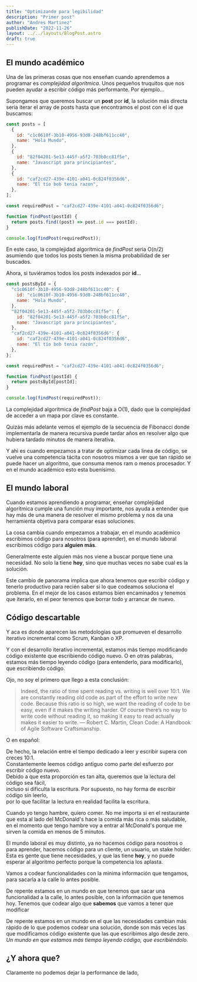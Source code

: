 ```yaml
---
title: "Optimizando para legibilidad"
description: "Primer post"
author: "Andres Martinez"
publishDate: "2022-11-26"
layout: ../../layouts/BlogPost.astro
draft: true
---
```


## El mundo académico

Una de las primeras cosas que nos enseñan cuando aprendemos a programar es _complejidad algorítmica_. Unos pequeños truquitos que nos pueden ayudar a escribir código más performante. Por ejemplo...

Supongamos que queremos buscar un **post** por **id**, la solución más directa seria iterar el array de posts hasta que encontramos el post con el id que buscamos:

```javascript
const posts = [
  {
    id: "c1c0610f-3b10-4956-93d8-248bf611cc40",
    name: "Hola Mundo",
  },
  {
    id: "82f04201-5e13-445f-a5f2-703b0cc81f5e",
    name: "Javascript para principiantes",
  },
  {
    id: "caf2cd27-439e-4101-a041-0c824f0356d6",
    name: "El tío bob tenia razon",
  },
];

const requiredPost = "caf2cd27-439e-4101-a041-0c824f0356d6";

function findPost(postId) {
  return posts.find((post) => post.id === postId);
}

console.log(findPost(requiredPost));
```

En este caso, la complejidad algorítmica de _findPost_ seria O(n/2) asumiendo que todos los posts tienen la misma probabilidad de ser buscados.

Ahora, si tuviéramos todos los posts indexados por **id**...

```javascript
const postsById = {
  "c1c0610f-3b10-4956-93d8-248bf611cc40": {
    id: "c1c0610f-3b10-4956-93d8-248bf611cc40",
    name: "Hola Mundo",
  },
  "82f04201-5e13-445f-a5f2-703b0cc81f5e": {
    id: "82f04201-5e13-445f-a5f2-703b0cc81f5e",
    name: "Javascript para principiantes",
  },
  "caf2cd27-439e-4101-a041-0c824f0356d6": {
    id: "caf2cd27-439e-4101-a041-0c824f0356d6",
    name: "El tío bob tenia razón",
  },
};

const requiredPost = "caf2cd27-439e-4101-a041-0c824f0356d6";

function findPost(postId) {
  return postsById[postId];
}

console.log(findPost(requiredPost));
```

La complejidad algorítmica de _findPost_ baja a O(1), dado que la complejidad de acceder a un mapa por clave es constante.

Quizás más adelante vemos el ejemplo de la secuencia de Fibonacci donde implementarla de manera recursiva puede tardar años en resolver algo que hubiera tardado minutos de manera iterativa.

Y ahi es cuando empezamos a tratar de optimizar cada linea de código, se vuelve una competencia tácita con nosotros mismos a ver que tan rápido se puede hacer un algoritmo, que consuma menos ram o menos procesador. Y en el mundo académico esto esta buenísimo.

## El mundo laboral

Cuando estamos aprendiendo a programar, enseñar complejidad algorítmica cumple una función muy importante, nos ayuda a entender que hay más de una manera de resolver el mismo problema y nos da una herramienta objetiva para comparar esas soluciones.

La cosa cambia cuando empezamos a trabajar, en el mundo académico escribimos código para nosotros (para aprender), en el mundo laboral escribimos código para **alguien más**.

Generalmente este alguien más nos viene a buscar porque tiene una necesidad. No solo la tiene **hoy**, sino que muchas veces no sabe cual es la solución.

Este cambio de panorama implica que ahora tenemos que escribir código y tenerlo productivo para recién saber si lo que codeamos soluciona el problema. En el mejor de los casos estamos bien encaminados y tenemos que iterarlo, en el peor tenemos que borrar todo y arrancar de nuevo.

## Código descartable

Y aca es donde aparecen las metodologías que promueven el desarrollo iterativo incremental como Scrum, Kanban o XP. 

Y con el desarrollo iterativo incremental, estamos más tiempo modificando código existente que escribiendo código nuevo. O en otras palabras, estamos más tiempo leyendo código (para entenderlo, para modificarlo), que escribiendo código.

Ojo, no soy el primero que llego a esta conclusión:

> Indeed, the ratio of time spent reading vs. writing is well over 10:1.
> We are constantly reading old code as part of the effort to write new code.
> Because this ratio is so high, we want the reading of code to be easy, even if it makes
> the writing harder. Of course there’s no way to write code without reading it, so making it
> easy to read actually makes it easier to write.
> ― Robert C. Martin, Clean Code: A Handbook of Agile Software Craftsmanship.

O en español:

De hecho, la relación entre el tiempo dedicado a leer y escribir supera con creces 10:1.  
Constantemente leemos código antiguo como parte del esfuerzo por escribir código nuevo.  
Debido a que esta proporción es tan alta, queremos que la lectura del código sea fácil,  
incluso si dificulta la escritura. Por supuesto, no hay forma de escribir código sin leerlo,  
por lo que facilitar la lectura en realidad facilita la escritura.

Cuando yo tengo hambre, quiero comer. No me importa si en el restaurante que esta al lado del McDonald's hace la comida más rica o más saludable, en el momento que tengo hambre voy a entrar al McDonald's porque me sirven la comida en menos de 5 minutos.

El mundo laboral es muy distinto, ya no hacemos código para nosotros o para aprender, hacemos código para un cliente, un usuario, un stake holder. Esta es gente que tiene necesidades, y que las tiene **hoy**, y no puede esperar al algoritmo perfecto porque la competencia los aplasta.

Vamos a codear funcionalidades con la minima información que tengamos, para sacarla a la calle lo antes posible.

De repente estamos en un mundo en que tenemos que sacar una funcionalidad a la calle, lo antes posible, con la información que tenemos hoy. Tenemos que codear algo que **sabemos** que vamos a tener que modificar

De repente estamos en un mundo en el que las necesidades cambian más rápido de lo que podemos codear una solución,
donde son más veces las que modificamos código existente que las que escribimos algo desde zero. _Un mundo en que estamos más tiempo leyendo código, que escribiéndolo._



## ¿Y ahora que?

Claramente no podemos dejar la performance de lado,
